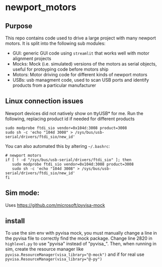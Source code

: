 # newport_motors

## Purpose
This repo contains code used to drive a large project with many newport motors. It is split into the following sub modules:
 - GUI: generic GUI code using `streamlit` that works well with motor alignment projects
 - Mocks: Mock (i.e. simulated) versions of the motors as serial objects, useful for protoyping code before motors ship
 - Motors: Motor driving code for different kinds of newport motors
 - USBs: usb managment code, used to scan USB ports and identify products from a particular manufacturer

## Linux connection issues
Newport devices did not natively show on ttyUSB* for me. 
Run the following, replacing product id if needed for different products
```
sudo modprobe ftdi_sio vendor=0x104d:3008 product=3008
sudo sh -c 'echo "104d 3008" > /sys/bus/usb-serial/drivers/ftdi_sio/new_id'
```

You can also automated this by altering `~/.bashrc`:
```
# newport motors
if [ ! -d "/sys/bus/usb-serial/drivers/ftdi_sio" ]; then
   sudo modprobe ftdi_sio vendor=0x104d:3008 product=3008
   sudo sh -c 'echo "104d 3008" > /sys/bus/usb-serial/drivers/ftdi_sio/new_id'
fi
```

## Sim mode:
Uses https://github.com/microsoft/pyvisa-mock

## install
To use the sim env with pyvisa mock, you must manually change a line in the pyvisa file to correctly find the mock package. Change line 2820 in `highlevel.py` to use "pyvisa" instead of "pyvisa_". Then, when running in sim, create the resource manager like `pyvisa.ResourceManager(visa_library="@-mock")` and if for real use `pyvisa.ResourceManager(visa_library="@-py")`



